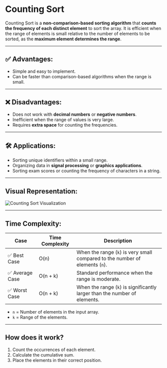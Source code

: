 # Counting Sort

Counting Sort is a **non-comparison-based sorting algorithm** that **counts the frequency of each distinct element** to sort the array. It is efficient when the range of elements is small relative to the number of elements to be sorted, as the **maximum element determines the range**.

---

## ✅ **Advantages:**
- Simple and easy to implement.
- Can be faster than comparison-based algorithms when the range is small.

---

## ❌ **Disadvantages:**
- Does not work with **decimal numbers** or **negative numbers**.
- Inefficient when the range of values is very large.
- Requires **extra space** for counting the frequencies.

---

## 🛠️ **Applications:**
- Sorting unique identifiers within a small range.
- Organizing data in **signal processing** or **graphics applications**.
- Sorting exam scores or counting the frequency of characters in a string.

---

## **Visual Representation:**
![Counting Sort Visualization](https://www.happycoders.eu/wp-content/uploads/2020/08/counting_sort_algorithm_counting_steps_5_and_6.png.png)

---

## **Time Complexity:**
| Case             | Time Complexity | Description |
|-----------------|--------------------|--------------------------|
| ✅ Best Case       | O(n) | When the range (`k`) is very small compared to the number of elements (`n`). |
| ✅ Average Case | O(n + k) | Standard performance when the range is moderate. |
| ✅ Worst Case     | O(n + k) | When the range (`k`) is significantly larger than the number of elements. |

- `n` = Number of elements in the input array.  
- `k` = Range of the elements.  

---

## How does it work?
1. Count the occurrences of each element.  
2. Calculate the cumulative sum.  
3. Place the elements in their correct position.  
